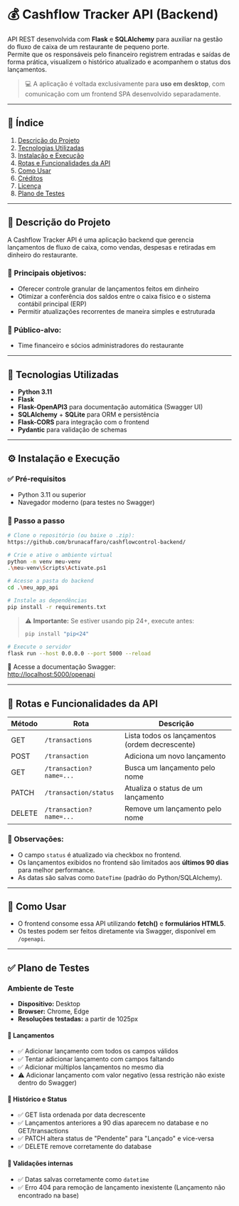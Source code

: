 
# 💰 Cashflow Tracker API (Backend)

API REST desenvolvida com **Flask** e **SQLAlchemy** para auxiliar na gestão do fluxo de caixa de um restaurante de pequeno porte.  
Permite que os responsáveis pelo financeiro registrem entradas e saídas de forma prática, visualizem o histórico atualizado e acompanhem o status dos lançamentos.

> 💻 A aplicação é voltada exclusivamente para **uso em desktop**, com comunicação com um frontend SPA desenvolvido separadamente.

---

## 📌 Índice

1. [Descrição do Projeto](#-descrição-do-projeto)  
2. [Tecnologias Utilizadas](#-tecnologias-utilizadas)  
3. [Instalação e Execução](#-instalação-e-execução)  
4. [Rotas e Funcionalidades da API](#-rotas-e-funcionalidades-da-api)  
5. [Como Usar](#-como-usar)  
6. [Créditos](#-créditos)  
7. [Licença](#-licença)  
8. [Plano de Testes](#-plano-de-testes)

---

## 🧾 Descrição do Projeto

A Cashflow Tracker API é uma aplicação backend que gerencia lançamentos de fluxo de caixa, como vendas, despesas e retiradas em dinheiro do restaurante.

### 📌 Principais objetivos:
- Oferecer controle granular de lançamentos feitos em dinheiro
- Otimizar a conferência dos saldos entre o caixa físico e o sistema contábil principal (ERP)
- Permitir atualizações recorrentes de maneira simples e estruturada

### 📌 Público-alvo:
- Time financeiro e sócios administradores do restaurante

---

## 🔧 Tecnologias Utilizadas

- **Python 3.11**
- **Flask**
- **Flask-OpenAPI3** para documentação automática (Swagger UI)
- **SQLAlchemy** + **SQLite** para ORM e persistência
- **Flask-CORS** para integração com o frontend
- **Pydantic** para validação de schemas

---

## ⚙️ Instalação e Execução

### ✅ Pré-requisitos

- Python 3.11 ou superior
- Navegador moderno (para testes no Swagger)

### 🔄 Passo a passo

```bash
# Clone o repositório (ou baixe o .zip):
https://github.com/brunacaffaro/cashflowcontrol-backend/
```

```bash
# Crie e ative o ambiente virtual
python -m venv meu-venv
.\meu-venv\Scripts\Activate.ps1
```

```bash
# Acesse a pasta do backend
cd .\meu_app_api
```

```bash
# Instale as dependências
pip install -r requirements.txt
```

> ⚠️ **Importante:** Se estiver usando pip 24+, execute antes:
> ```bash
> pip install "pip<24"
> ```

```bash
# Execute o servidor
flask run --host 0.0.0.0 --port 5000 --reload
```

🔗 Acesse a documentação Swagger:  
[http://localhost:5000/openapi](http://localhost:5000/openapi)

---

## 🔁 Rotas e Funcionalidades da API

| Método | Rota                    | Descrição                                        |
|--------|-------------------------|--------------------------------------------------|
| GET    | `/transactions`         | Lista todos os lançamentos (ordem decrescente)   |
| POST   | `/transaction`          | Adiciona um novo lançamento                      |
| GET    | `/transaction?name=...` | Busca um lançamento pelo nome                    |
| PATCH  | `/transaction/status`   | Atualiza o status de um lançamento               |
| DELETE | `/transaction?name=...` | Remove um lançamento pelo nome                   |

### 🧠 Observações:
- O campo `status` é atualizado via checkbox no frontend.
- Os lançamentos exibidos no frontend são limitados aos **últimos 90 dias** para melhor performance.
- As datas são salvas como `DateTime` (padrão do Python/SQLAlchemy).

---

## 🧪 Como Usar

- O frontend consome essa API utilizando **fetch()** e **formulários HTML5**.
- Os testes podem ser feitos diretamente via Swagger, disponível em `/openapi`.

---

## ✅ Plano de Testes

### Ambiente de Teste

- **Dispositivo:** Desktop
- **Browser:** Chrome, Edge
- **Resoluções testadas:** a partir de 1025px 

#### 📌 Lançamentos
- ✅ Adicionar lançamento com todos os campos válidos
- ✅ Tentar adicionar lançamento com campos faltando
- ✅ Adicionar múltiplos lançamentos no mesmo dia
- ⚠️ Adicionar lançamento com valor negativo (essa restrição não existe dentro do Swagger)

#### 📌 Histórico e Status
- ✅ GET lista ordenada por data decrescente
- ✅ Lançamentos anteriores a 90 dias aparecem no database e no GET/transactions
- ✅ PATCH altera status de "Pendente" para "Lançado" e vice-versa
- ✅ DELETE remove corretamente do database

#### 📌 Validações internas
- ✅ Datas salvas corretamente como `datetime`
- ✅ Erro 404 para remoção de lançamento inexistente (Lançamento não encontrado na base)
